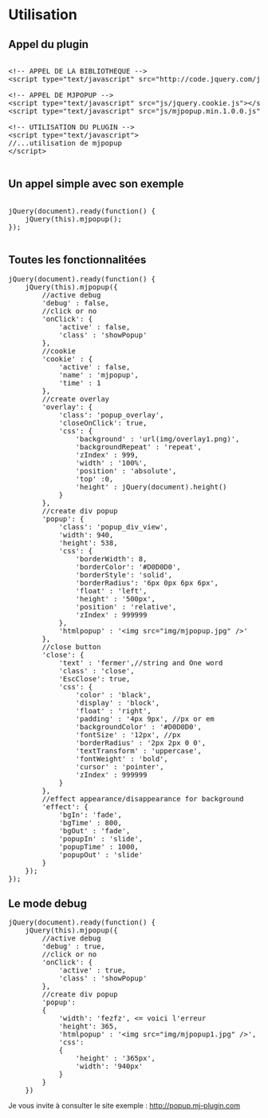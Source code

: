 Utilisation
===========

<h2>Appel du plugin</h2>

<pre>			
&lt;!-- APPEL DE LA BIBLIOTHEQUE --&gt;
&lt;script type="text/javascript" src="http://code.jquery.com/jquery-1.8.3.min.js"&gt;&lt;/script&gt;

&lt;!-- APPEL DE MJPOPUP --&gt;
&lt;script type="text/javascript" src="js/jquery.cookie.js"&gt;&lt;/script&gt;
&lt;script type="text/javascript" src="js/mjpopup.min.1.0.0.js"&gt;&lt;/script&gt;

&lt;!-- UTILISATION DU PLUGIN --&gt;
&lt;script type="text/javascript">
//...utilisation de mjpopup
&lt;/script&gt;

</pre>

<h2>Un appel simple avec son exemple</h2>

<pre>
			
jQuery(document).ready(function() {
	jQuery(this).mjpopup();
});

</pre>

<h2>Toutes les fonctionnalitées</h2>

<pre>
jQuery(document).ready(function() {
	jQuery(this).mjpopup({
		//active debug
		'debug' : false,
		//click or no
		'onClick': {
			'active' : false,
			'class' : 'showPopup'
		},
		//cookie
		'cookie' : {
			'active' : false,
			'name' : 'mjpopup',
			'time' : 1
	  	},
		//create overlay
		'overlay': {
			'class': 'popup_overlay',
			'closeOnClick': true,
			'css': {
				'background' : 'url(img/overlay1.png)',
				'backgroundRepeat' : 'repeat',
				'zIndex' : 999,
				'width' : '100%',
				'position' : 'absolute',
				'top' :0,
				'height' : jQuery(document).height()
			}
		},
		//create div popup
		'popup': {
			'class': 'popup_div_view',
			'width': 940,
			'height': 538,
			'css': {
				'borderWidth': 8,
				'borderColor': '#D0D0D0',
				'borderStyle': 'solid',
				'borderRadius': '6px 0px 6px 6px',
				'float' : 'left',
				'height' : '500px',
				'position' : 'relative',
				'zIndex' : 999999
			},
			'htmlpopup' : '&lt;img src="img/mjpopup.jpg" /&gt;'
		},
		//close button
		'close': {
			'text' : 'fermer',//string and One word
			'class' : 'close',
			'EscClose': true,
			'css': {
				'color' : 'black',
				'display' : 'block',
				'float' : 'right',
				'padding' : '4px 9px', //px or em
				'backgroundColor' : '#D0D0D0',
				'fontSize' : '12px', //px
				'borderRadius' : '2px 2px 0 0',
				'textTransform' : 'uppercase',
				'fontWeight' : 'bold',
				'cursor' : 'pointer',
				'zIndex' : 999999
			}
		},
		//effect appearance/disappearance for background
		'effect': {
			'bgIn': 'fade',
			'bgTime' : 800,
			'bgOut' : 'fade',
			'popupIn' : 'slide',
			'popupTime' : 1000,
			'popupOut' : 'slide'
		}
	});
});
</pre>
<h2>Le mode debug</h2>

<pre>
jQuery(document).ready(function() {
	jQuery(this).mjpopup({
		//active debug
		'debug' : true,
		//click or no
		'onClick': {
			'active' : true,
			'class' : 'showPopup'
		},
		//create div popup
		'popup': 
		{
			'width': 'fezfz', <= voici l'erreur
			'height': 365,
			'htmlpopup' : '&lt;img src="img/mjpopup1.jpg" /&gt;',
			'css':
			{
				'height' : '365px',
				'width': '940px'
			}
		}
	})
</pre>	
	
Je vous invite à consulter le site exemple : http://popup.mj-plugin.com
